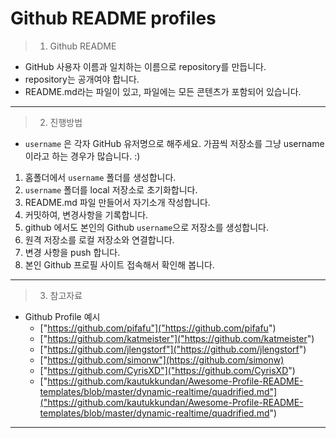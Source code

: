 # Github README profiles

> 1. Github README
- GitHub 사용자 이름과 일치하는 이름으로 repository를 만듭니다.
- repository는 공개여야 합니다.
- README.md라는 파일이 있고, 파일에는 모든 콘텐츠가 포함되어 있습니다.
---

> 2. 진행방법
- `username` 은 각자 GitHub 유저명으로 해주세요.
가끔씩 저장소를 그냥 username이라고 하는 경우가 많습니다. :)
1. 홈폴더에서 `username` 폴더를 생성합니다.
2. `username` 폴더를 local 저장소로 초기화합니다.
3. README.md 파일 만들어서 자기소개 작성합니다.
4. 커밋하여, 변경사항을 기록합니다.
5. github 에서도 본인의 Github `username`으로 저장소를 생성합니다.
6. 원격 저장소를 로컬 저장소와 연결합니다.
7. 변경 사항을 push 합니다.
8. 본인 Github 프로필 사이트 접속해서 확인해 봅니다.
---
> 3. 참고자료
- Github Profile 예시
  - ["https://github.com/pifafu"]("https://github.com/pifafu")
  - ["https://github.com/katmeister"]("https://github.com/katmeister")
  - ["https://github.com/jlengstorf"]("https://github.com/jlengstorf")
  - ["https://github.com/simonw"](https://github.com/simonw)
  - ["https://github.com/CyrisXD"]("https://github.com/CyrisXD")
  - ["https://github.com/kautukkundan/Awesome-Profile-README-templates/blob/master/dynamic-realtime/quadrified.md"]("https://github.com/kautukkundan/Awesome-Profile-README-templates/blob/master/dynamic-realtime/quadrified.md")
---